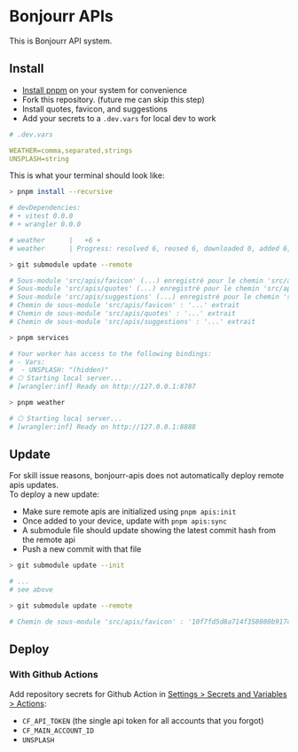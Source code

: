 # Bonjourr APIs

This is Bonjourr API system.

## Install

-   [Install pnpm](https://pnpm.io/installation) on your system for convenience
-   Fork this repository. (future me can skip this step)
-   Install quotes, favicon, and suggestions
-   Add your secrets to a `.dev.vars` for local dev to work

```yaml
# .dev.vars

WEATHER=comma,separated,strings
UNSPLASH=string
```

This is what your terminal should look like:

```bash
> pnpm install --recursive

# devDependencies:
# + vitest 0.0.0
# + wrangler 0.0.0

# weather      |   +6 +
# weather      | Progress: resolved 6, reused 6, downloaded 0, added 6, done

> git submodule update --remote

# Sous-module 'src/apis/favicon' (...) enregistré pour le chemin 'src/apis/favicon'
# Sous-module 'src/apis/quotes' (...) enregistré pour le chemin 'src/apis/quotes'
# Sous-module 'src/apis/suggestions' (...) enregistré pour le chemin 'src/apis/suggestions'
# Chemin de sous-module 'src/apis/favicon' : '...' extrait
# Chemin de sous-module 'src/apis/quotes' : '...' extrait
# Chemin de sous-module 'src/apis/suggestions' : '...' extrait

> pnpm services

# Your worker has access to the following bindings:
# - Vars:
#  - UNSPLASH: "(hidden)"
# ⎔ Starting local server...
# [wrangler:inf] Ready on http://127.0.0.1:8787

> pnpm weather

# ⎔ Starting local server...
# [wrangler:inf] Ready on http://127.0.0.1:8888
```

## Update

For skill issue reasons, bonjourr-apis does not automatically deploy remote apis updates.  
To deploy a new update:

-   Make sure remote apis are initialized using `pnpm apis:init`
-   Once added to your device, update with `pnpm apis:sync`
-   A submodule file should update showing the latest commit hash from the remote api
-   Push a new commit with that file

```bash
> git submodule update --init

# ...
# see above

> git submodule update --remote

# Chemin de sous-module 'src/apis/favicon' : '10f7fd5d8a714f358080b917c74c91b859ce3a88' extrait
```

## Deploy

### With Github Actions

Add repository secrets for Github Action in [Settings > Secrets and Variables > Actions](https://github.com/victrme/bonjourr-apis/settings/secrets/actions):

-   `CF_API_TOKEN` (the single api token for all accounts that you forgot)
-   `CF_MAIN_ACCOUNT_ID`
-   `UNSPLASH`

